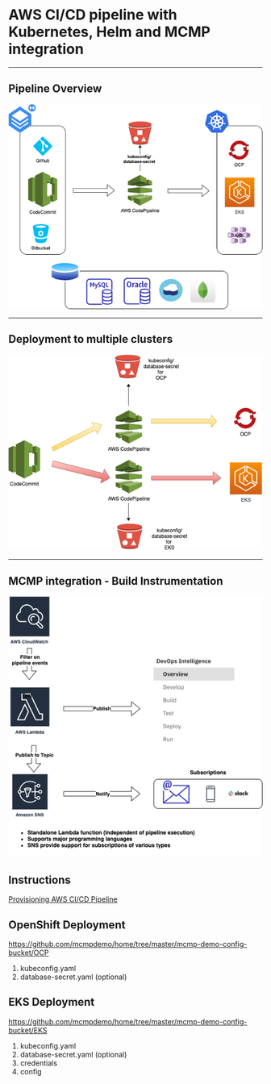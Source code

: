 # AWS CI/CD pipeline with Kubernetes, Helm and MCMP integration

---
## Pipeline Overview 
![CFN AWS Pipeline](aws-overview.png)

---
## Deployment to multiple clusters
![CFN AWS Pipeline](aws-multiple-clusters.png)

---
## MCMP integration - Build Instrumentation
![CFN AWS Pipeline](aws-pipeline-mcmp-integration.png)

## Instructions 
 [Provisioning AWS CI/CD Pipeline](<https://github.com/mcmpdemo/home/edit/master/README.md>)

## OpenShift Deployment 
   <https://github.com/mcmpdemo/home/tree/master/mcmp-demo-config-bucket/OCP>
   1. kubeconfig.yaml
   2. database-secret.yaml (optional)
   
## EKS Deployment
   <https://github.com/mcmpdemo/home/tree/master/mcmp-demo-config-bucket/EKS>
   1. kubeconfig.yaml
   2. database-secret.yaml (optional)
   3. credentials
   4. config

